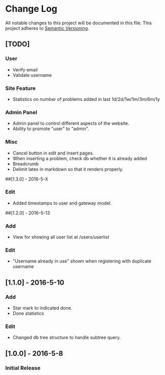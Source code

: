 # Change Log
All notable changes to this project will be documented in this file.
This project adheres to [Semantic Versioning](http://semver.org/).

## [TODO]
### User
- Verify email
- Validate username

### Site Feature
- Statistics on number of problems added in last 1d/2d/1w/1m/3m/6m/1y

### Admin Panel
- Admin panel to control different aspects of the website.
- Ability to promote "user" to "admin".

### Misc
- Cancel button in edit and insert pages.
- When inserting a problem, check db whether it is already added
- Breadcrumb
- Delimit latex in markdown so that it renders properly.

##[1.3.0] - 2016-5-X
### Edit
- Added timestamps to user and gateway model.

##[1.2.0] - 2016-5-13
### Add
- View for showing all user list at /users/userlist

### Edit
- "Username already in use" shown when registering with duplicate username

## [1.1.0] - 2016-5-10
### Add
- Star mark to indicated done.
- Done statistics

### Edit
- Changed db tree structure to handle subtree query.

## [1.0.0] - 2016-5-8
### Initial Release
